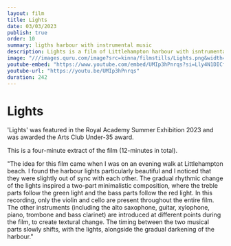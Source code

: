 ```yaml
---
layout: film
title: Lights
date: 03/03/2023
publish: true
order: 10
summary: ligths harbour with instrumental music
description: Lights is a film of Littlehampton harbour with isntrumental music
image: "///images.quru.com/image?src=kinna/filmstills/Lights.png&width=450"
youtube-embed: "https://www.youtube.com/embed/UMIp3hPnrqs?si=Lly4N1DICf2MTtdc"
youtube-url: "https://youtu.be/UMIp3hPnrqs"
duration: 242
---
```


# Lights

'Lights' was featured in the Royal Academy Summer Exhibition 2023 and was awarded the Arts Club Under-35 award.

This is a four-minute extract of the film (12-minutes in total).

"The idea for this film came when I was on an evening walk at Littlehampton beach. I found the harbour lights particularly beautiful and I noticed that they were slightly out of sync with each other. The gradual rhythmic change of the lights inspired a two-part minimalistic composition, where the treble parts follow the green light and the bass parts follow the red light. In this recording, only the violin and cello are present throughout the entire film. The other instruments (including the alto saxophone, guitar, xylophone, piano, trombone and bass clarinet) are introduced at different points during the film, to create textural change. The timing between the two musical parts slowly shifts, with the lights, alongside the gradual darkening of the harbour."
